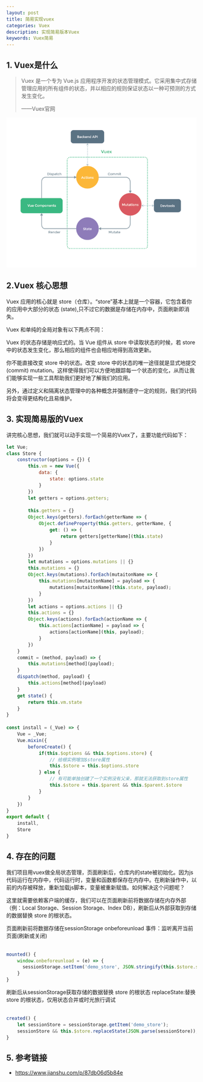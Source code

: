 ```yaml
---
layout: post
title: 简易实现vuex
categories: Vuex
description: 实现简易版本Vuex
keywords: Vuex简易
---
```


## 1. Vuex是什么

> Vuex 是一个专为 Vue.js 应用程序开发的状态管理模式。它采用集中式存储管理应用的所有组件的状态，并以相应的规则保证状态以一种可预测的方式发生变化。
>
> ——Vuex官网

![](/images/posts/js/vuex.png)

## 2.Vuex 核心思想

Vuex 应用的核心就是 store（仓库）。“store”基本上就是一个容器，它包含着你的应用中大部分的状态 (state),只不过它的数据是存储在内存中，页面刷新即消失。

Vuex 和单纯的全局对象有以下两点不同：

Vuex 的状态存储是响应式的。当 Vue 组件从 store 中读取状态的时候，若 store 中的状态发生变化，那么相应的组件也会相应地得到高效更新。

你不能直接改变 store 中的状态。改变 store 中的状态的唯一途径就是显式地提交 (commit) mutation。这样使得我们可以方便地跟踪每一个状态的变化，从而让我们能够实现一些工具帮助我们更好地了解我们的应用。

另外，通过定义和隔离状态管理中的各种概念并强制遵守一定的规则，我们的代码将会变得更结构化且易维护。


## 3. 实现简易版的Vuex

讲完核心思想，我们就可以动手实现一个简易的Vuex了，主要功能代码如下：

```js
let Vue;
class Store {
    constructor(options = {}) {
        this.vm = new Vue({
            data: {
                state: options.state
            }
        })
        let getters = options.getters;

        this.getters = {}
        Object.keys(getters).forEach(getterName => {
            Object.defineProperty(this.getters, getterName, {
                get: () => {
                    return getters[getterName](this.state)
                }
            })
        })
        let mutations = options.mutations || {}
        this.mutations = {}
        Object.keys(mutations).forEach(mutaitonName => {
            this.mutations[mutaitonName] = payload => {
                mutations[mutaitonName](this.state, payload);
            }
        })
        let actions = options.actions || {}
        this.actions = {}
        Object.keys(actions).forEach(actionName => {
            this.actions[actionName] = payload => {
                actions[actionName](this, payload);
            }
        })
    }
    commit = (method, payload) => {
        this.mutations[method](payload);
    }
    dispatch(method, payload) {
        this.actions[method](payload)
    }
    get state() {
        return this.vm.state
    }
}

const install = (_Vue) => {
    Vue = _Vue;
    Vue.mixin({
        beforeCreate() {
            if(this.$options && this.$options.store) {
                // 给根实例增加$store属性
                this.$store = this.$options.store
            } else {
                // 有可能单独创建了一个实例没有父亲，那就无法获取到store属性
                this.$store = this.$parent && this.$parent.$store
            }
        }
    })
}
export default {
    install,
    Store
}
```

## 4. 存在的问题

我们项目用vuex做全局状态管理，页面刷新后，仓库内的state被初始化。因为js代码运行在内存中，代码运行时，变量和函数都保存在内存中。在刷新操作中，以前的内存被释放，重新加载js脚本，变量被重新赋值。如何解决这个问题呢？

这里就需要依赖客户端的缓存，我们可以在页面刷新前将数据存储在内存外部（例：Local Storage、Session Storage、Index DB），刷新后从外部获取到存储的数据替换 store 的根状态。

页面刷新前将数据存储在sessionStorage
onbeforeunload 事件：监听离开当前页面(刷新或关闭)

```js

mounted() {
    window.onbeforeunload = (e) => {
      sessionStorage.setItem('demo_store', JSON.stringify(this.$store.state));
    }
}

```

刷新后从sessionStorage获取存储的数据替换 store 的根状态
replaceState:替换 store 的根状态，仅用状态合并或时光旅行调试

```js

created() {
    let sessionStore = sessionStorage.getItem('demo_store');
    sessionStore && this.$store.replaceState(JSON.parse(sessionStore));
}

```


## 5. 参考链接

- <https://www.jianshu.com/p/87db06d5b84e>
